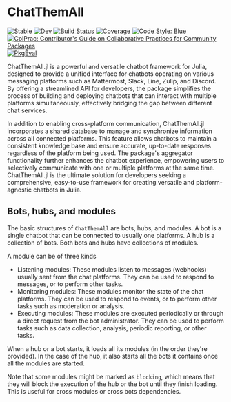 # ChatThemAll

[![Stable](https://img.shields.io/badge/docs-stable-blue.svg)](https://Azzaare.github.io/ChatThemAll.jl/stable/)
[![Dev](https://img.shields.io/badge/docs-dev-blue.svg)](https://Azzaare.github.io/ChatThemAll.jl/dev/)
[![Build Status](https://github.com/Azzaare/ChatThemAll.jl/actions/workflows/CI.yml/badge.svg?branch=main)](https://github.com/Azzaare/ChatThemAll.jl/actions/workflows/CI.yml?query=branch%3Amain)
[![Coverage](https://codecov.io/gh/Azzaare/ChatThemAll.jl/branch/main/graph/badge.svg)](https://codecov.io/gh/Azzaare/ChatThemAll.jl)
[![Code Style: Blue](https://img.shields.io/badge/code%20style-blue-4495d1.svg)](https://github.com/invenia/BlueStyle)
[![ColPrac: Contributor's Guide on Collaborative Practices for Community Packages](https://img.shields.io/badge/ColPrac-Contributor's%20Guide-blueviolet)](https://github.com/SciML/ColPrac)
[![PkgEval](https://JuliaCI.github.io/NanosoldierReports/pkgeval_badges/C/ChatThemAll.svg)](https://JuliaCI.github.io/NanosoldierReports/pkgeval_badges/report.html)

ChatThemAll.jl is a powerful and versatile chatbot framework for Julia, designed to provide a unified interface for chatbots operating on various messaging platforms such as Mattermost, Slack, Line, Zulip, and Discord. By offering a streamlined API for developers, the package simplifies the process of building and deploying chatbots that can interact with multiple platforms simultaneously, effectively bridging the gap between different chat services.

In addition to enabling cross-platform communication, ChatThemAll.jl incorporates a shared database to manage and synchronize information across all connected platforms. This feature allows chatbots to maintain a consistent knowledge base and ensure accurate, up-to-date responses regardless of the platform being used. The package's aggregator functionality further enhances the chatbot experience, empowering users to selectively communicate with one or multiple platforms at the same time. ChatThemAll.jl is the ultimate solution for developers seeking a comprehensive, easy-to-use framework for creating versatile and platform-agnostic chatbots in Julia.

## Bots, hubs, and modules

The basic structures of `ChatThemAll` are bots, hubs, and modules. A bot is a single chatbot that can be connected to usually one platforms. A hub is a collection of bots. Both bots and hubs have collections of modules.

A module can be of three kinds

- Listening modules: These modules listen to messages (webhooks) usually sent from the chat platforms. They can be used to respond to messages, or to perform other tasks.
- Monitoring modules: These modules monitor the state of the chat platforms. They can be used to respond to events, or to perform other tasks such as moderation or analysis.
- Executing modules: These modules are executed periodically or through a direct request from the bot administrator. They can be used to perform tasks such as data collection, analysis, periodic reporting, or other tasks.

When a hub or a bot starts, it loads all its modules (in the order they're provided). In the case of the hub, it also starts all the bots it contains once all the modules are started.

Note that some modules might be marked as `blocking`, which means that they will block the execution of the hub or the bot until they finish loading. This is useful for cross modules or cross bots dependencies.
